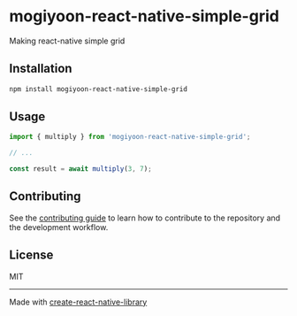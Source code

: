 # mogiyoon-react-native-simple-grid

Making react-native simple grid

## Installation

```sh
npm install mogiyoon-react-native-simple-grid
```

## Usage


```js
import { multiply } from 'mogiyoon-react-native-simple-grid';

// ...

const result = await multiply(3, 7);
```


## Contributing

See the [contributing guide](CONTRIBUTING.md) to learn how to contribute to the repository and the development workflow.

## License

MIT

---

Made with [create-react-native-library](https://github.com/callstack/react-native-builder-bob)
